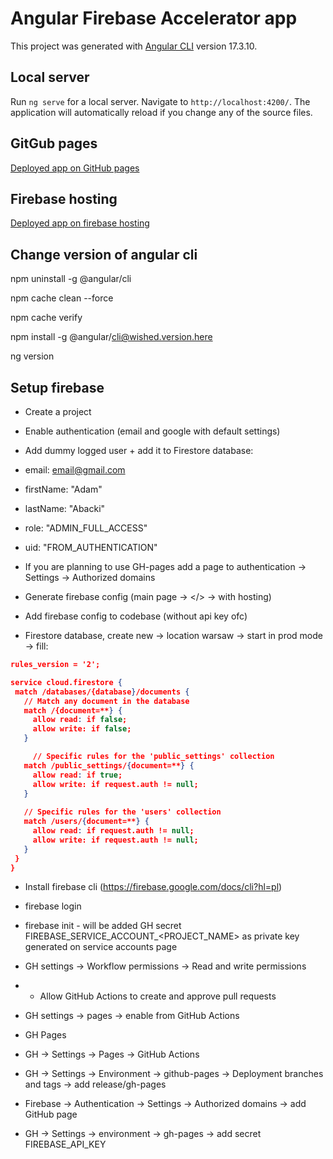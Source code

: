 # Angular Firebase Accelerator app

This project was generated with [Angular CLI](https://github.com/angular/angular-cli) version 17.3.10.

## Local server

Run `ng serve` for a local server. Navigate to `http://localhost:4200/`. The application will automatically reload if you change any of the source files.

## GitGub pages

[Deployed app on GitHub pages](https://szymciogrosik.github.io/angular-firebase-accelerator)

## Firebase hosting

[Deployed app on firebase hosting](https://angular-firebase-accelerator.web.app)

## Change version of angular cli

npm uninstall -g @angular/cli

npm cache clean --force

npm cache verify

npm install -g @angular/cli@wished.version.here

ng version

## Setup firebase

- Create a project
- Enable authentication (email and google with default settings)
- Add dummy logged user + add it to Firestore database:
- email: email@gmail.com
- firstName: "Adam"
- lastName: "Abacki"
- role: "ADMIN_FULL_ACCESS"
- uid: "FROM_AUTHENTICATION"

- If you are planning to use GH-pages add a page to authentication -> Settings -> Authorized domains

- Generate firebase config (main page -> </> -> with hosting)
- Add firebase config to codebase (without api key ofc)

- Firestore database, create new -> location warsaw -> start in prod mode -> fill:
```json
rules_version = '2';

service cloud.firestore {
 match /databases/{database}/documents {
   // Match any document in the database
   match /{document=**} {
     allow read: if false;
     allow write: if false;
   }

	 // Specific rules for the 'public_settings' collection
   match /public_settings/{document=**} {
     allow read: if true;
     allow write: if request.auth != null;
   }
   
   // Specific rules for the 'users' collection
   match /users/{document=**} {
     allow read: if request.auth != null;
     allow write: if request.auth != null;
   }
 }
}
```
- Install firebase cli (https://firebase.google.com/docs/cli?hl=pl)
- firebase login
- firebase init - will be added GH secret FIREBASE_SERVICE_ACCOUNT_<PROJECT_NAME> as private key generated on service accounts page

- GH settings -> Workflow permissions -> Read and write permissions
- + Allow GitHub Actions to create and approve pull requests
- GH settings -> pages -> enable from GitHub Actions

- GH Pages
- GH -> Settings -> Pages -> GitHub Actions
- GH -> Settings -> Environment -> github-pages -> Deployment branches and tags -> add release/gh-pages
- Firebase -> Authentication -> Settings -> Authorized domains -> add GitHub page
- GH -> Settings -> environment -> gh-pages -> add secret FIREBASE_API_KEY

